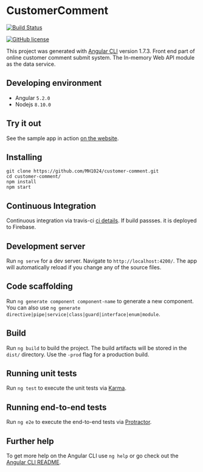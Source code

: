 # CustomerComment
[![Build Status](https://travis-ci.org/MH1024/customer-comment.svg?branch=master)](https://travis-ci.org/MH1024/customer-comment)

[![GitHub license](https://img.shields.io/github/license/MH1024/customer-comment)](https://github.com/MH1024/delivery-hub)


This project was generated with [Angular CLI](https://github.com/angular/angular-cli) version 1.7.3.
Front end part of online customer comment submit system. The In-memory Web API module as the data service.

## Developing environment

- Angular `5.2.0`
- Nodejs `8.10.0`

## Try it out

See the sample app in action [on the website](https://customercomment.herokuapp.com/).

## Installing

```shell
git clone https://github.com/MH1024/customer-comment.git
cd customer-comment/
npm install
npm start
```

## Continuous Integration

Continuous integration via travis-ci [ci details](https://travis-ci.org/MH1024/customer-comment).
If build passses. it is deployed to Firebase.

## Development server

Run `ng serve` for a dev server. Navigate to `http://localhost:4200/`. The app will automatically reload if you change any of the source files.

## Code scaffolding

Run `ng generate component component-name` to generate a new component. You can also use `ng generate directive|pipe|service|class|guard|interface|enum|module`.

## Build

Run `ng build` to build the project. The build artifacts will be stored in the `dist/` directory. Use the `-prod` flag for a production build.

## Running unit tests

Run `ng test` to execute the unit tests via [Karma](https://karma-runner.github.io).

## Running end-to-end tests

Run `ng e2e` to execute the end-to-end tests via [Protractor](http://www.protractortest.org/).

## Further help

To get more help on the Angular CLI use `ng help` or go check out the [Angular CLI README](https://github.com/angular/angular-cli/blob/master/README.md).

